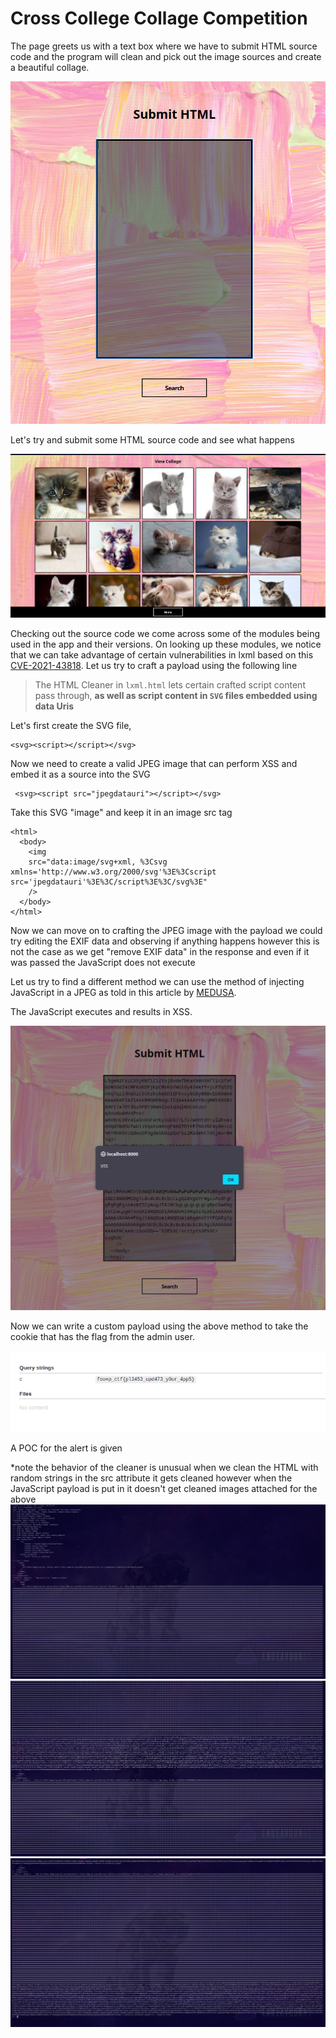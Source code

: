 # Cross College Collage Competition

The page greets us with a text box where we have to submit HTML source code and the program will clean and pick out the image sources and create a beautiful collage.

![](images/1.png)

Let's try and submit some HTML source code and see what happens

![](images/2.png)

Checking out the source code we come across some of the modules being used in the app and their versions. On looking up these modules, we notice that we can take advantage of certain vulnerabilities in lxml based on this [CVE-2021-43818](https://www.cve.org/CVERecord?id=CVE-2021-43818). Let us try to craft a payload using the following line

> The HTML Cleaner in `lxml.html` lets certain crafted script content
> pass through, **as well as script content in `SVG` files embedded using
> data Uris**

Let's first create the SVG file,

	<svg><script></script></svg>

Now we need to create a valid JPEG image that can perform XSS and embed it as a source into the SVG
```
 <svg><script src="jpegdatauri"></script></svg>
```
Take this SVG "image" and keep it in an image src tag
```
<html>
  <body>
	<img
  	src="data:image/svg+xml, %3Csvg xmlns='http://www.w3.org/2000/svg'%3E%3Cscript src='jpegdatauri'%3E%3C/script%3E%3C/svg%3E"
	/>
  </body>
</html>
```
Now we can move on to crafting the JPEG image with the payload we could try editing the EXIF data and observing if anything happens however this is not the case as we get "remove EXIF data" in the response and even if it was passed the JavaScript does not execute

Let us try to find a different method we can use the method of injecting JavaScript in a JPEG as told in this article by [MEDUSA](https://infosecwriteups.com/exploiting-xss-with-javascript-jpeg-polyglot-4cff06f8201a).

The JavaScript executes and results in XSS.

![](images/3.png)

Now we can write a custom payload using the above method to take the cookie that has the flag from the admin user.

![](images/7.png)

A POC for the alert is given

*note the behavior of the cleaner is unusual when we clean the HTML with random strings in the src attribute it gets cleaned however when the JavaScript payload is put in it doesn't get cleaned 
images attached for the above
![](images/4.png)
![](images/5.png)
![](images/6.png)
